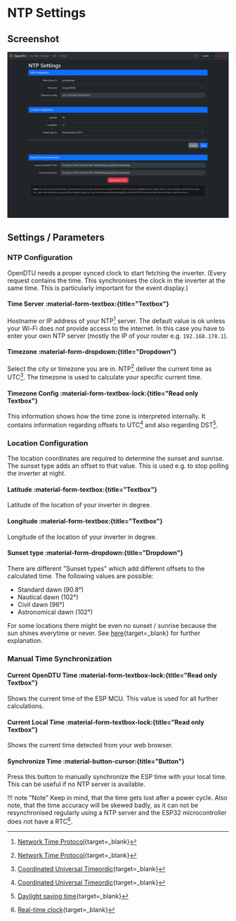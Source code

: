 # NTP Settings

## Screenshot

![NTP Settings](../../assets/images/screenshots/ntp_settings.png)

## Settings / Parameters

### NTP Configuration

OpenDTU needs a proper synced clock to start fetching the inverter. (Every request contains the time. This synchronises the clock in the inverter at the same time. This is particularly important for the event display.)

#### Time Server :material-form-textbox:{title="Textbox"}

Hostname or IP address of your NTP[^1] server. The default value is ok unless your Wi-Fi does not provide access to the internet. In this case you have to enter your own NTP server (mostly the IP of your router e.g. `192.168.178.1`).

#### Timezone :material-form-dropdown:{title="Dropdown"}

Select the city or timezone you are in. NTP[^1] deliver the current time as UTC[^2]. The timezone is used to calculate your specific current time.

#### Timezone Config :material-form-textbox-lock:{title="Read only Textbox"}

This information shows how the time zone is interpreted internally. It contains information regarding offsets to UTC[^2] and also regarding DST[^3].

### Location Configuration

The location coordinates are required to determine the sunset and sunrise. The sunset type adds an offset to that value. This is used e.g. to stop polling the inverter at night.

#### Latitude :material-form-textbox:{title="Textbox"}

Latitude of the location of your inverter in degree.

#### Longitude :material-form-textbox:{title="Textbox"}

Longitude of the location of your inverter in degree.

#### Sunset type :material-form-dropdown:{title="Dropdown"}

There are different "Sunset types" which add different offsets to the calculated time.
The following values are possible:

* Standard dawn (90.8°)
* Nautical dawn (102°)
* Civil dawn (96°)
* Astronomical dawn (102°)

For some locations there might be even no sunset / sunrise because the sun shines everytime or never. See [here](https://en.wikipedia.org/wiki/Twilight#Definitions_by_geometry){target=_blank} for further explanation.

### Manual Time Synchronization

#### Current OpenDTU Time :material-form-textbox-lock:{title="Read only Textbox"}

Shows the current time of the ESP MCU. This value is used for all further calculations.

#### Current Local Time :material-form-textbox-lock:{title="Read only Textbox"}

Shows the current time detected from your web browser.

#### Synchronize Time :material-button-cursor:{title="Button"}

Press this button to manually synchronize the ESP time with your local time. This can be useful if no NTP server is available.

!!! note "Note"
    Keep in mind, that the time gets lost after a power cycle. Also note, that the time accuracy will be skewed badly, as it can not be resynchronised regularly using a NTP server and the ESP32 microcontroller does not have a RTC[^4].

[^1]: [Network Time Protocol](https://en.wikipedia.org/wiki/Network_Time_Protocol){target=_blank}
[^2]: [Coordinated Universal Timeordic](https://en.wikipedia.org/wiki/Coordinated_Universal_Time){target=_blank}
[^3]: [Daylight saving time](https://en.wikipedia.org/wiki/Daylight_saving_time){target=_blank}
[^4]: [Real-time clock](https://en.wikipedia.org/wiki/Real-time_clock){target=_blank}
